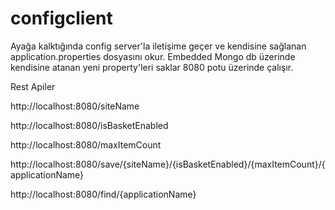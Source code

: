 # configclient

Ayağa kalktığında config server'la iletişime geçer ve kendisine sağlanan application.properties dosyasını okur.
Embedded Mongo db üzerinde kendisine atanan yeni property'leri saklar
8080 potu üzerinde çalışır.

Rest Apiler

http://localhost:8080/siteName

http://localhost:8080/isBasketEnabled

http://localhost:8080/maxItemCount

http://localhost:8080/save/{siteName}/{isBasketEnabled}/{maxItemCount}/{applicationName}

http://localhost:8080/find/{applicationName}
